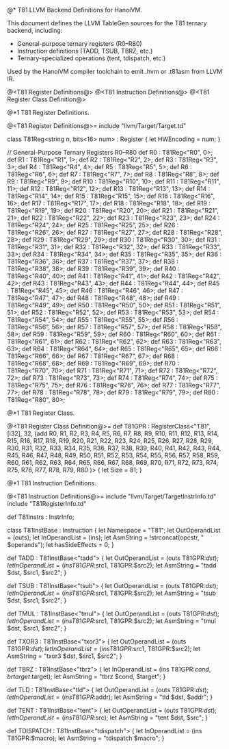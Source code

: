 @* T81 LLVM Backend Definitions for HanoiVM.

This document defines the LLVM TableGen sources for the T81 ternary backend, including:

- General-purpose ternary registers (R0–R80)
- Instruction definitions (TADD, TSUB, TBRZ, etc.)
- Ternary-specialized operations (tent, tdispatch, etc.)

Used by the HanoiVM compiler toolchain to emit .hvm or .t81asm from LLVM IR.

@<T81 Register Definitions@>
@<T81 Instruction Definitions@>
@<T81 Register Class Definition@>

@*1 T81 Register Definitions.

@<T81 Register Definitions@>=
include "llvm/Target/Target.td"

class T81Reg<string n, bits<16> num> : Register<n> {
  let HWEncoding = num;
}

// General-Purpose Ternary Registers R0–R80
def R0  : T81Reg<"R0", 0>;  def R1  : T81Reg<"R1", 1>;
def R2  : T81Reg<"R2", 2>;  def R3  : T81Reg<"R3", 3>;
def R4  : T81Reg<"R4", 4>;  def R5  : T81Reg<"R5", 5>;
def R6  : T81Reg<"R6", 6>;  def R7  : T81Reg<"R7", 7>;
def R8  : T81Reg<"R8", 8>;  def R9  : T81Reg<"R9", 9>;
def R10 : T81Reg<"R10", 10>; def R11 : T81Reg<"R11", 11>;
def R12 : T81Reg<"R12", 12>; def R13 : T81Reg<"R13", 13>;
def R14 : T81Reg<"R14", 14>; def R15 : T81Reg<"R15", 15>;
def R16 : T81Reg<"R16", 16>; def R17 : T81Reg<"R17", 17>;
def R18 : T81Reg<"R18", 18>; def R19 : T81Reg<"R19", 19>;
def R20 : T81Reg<"R20", 20>; def R21 : T81Reg<"R21", 21>;
def R22 : T81Reg<"R22", 22>; def R23 : T81Reg<"R23", 23>;
def R24 : T81Reg<"R24", 24>; def R25 : T81Reg<"R25", 25>;
def R26 : T81Reg<"R26", 26>; def R27 : T81Reg<"R27", 27>;
def R28 : T81Reg<"R28", 28>; def R29 : T81Reg<"R29", 29>;
def R30 : T81Reg<"R30", 30>; def R31 : T81Reg<"R31", 31>;
def R32 : T81Reg<"R32", 32>; def R33 : T81Reg<"R33", 33>;
def R34 : T81Reg<"R34", 34>; def R35 : T81Reg<"R35", 35>;
def R36 : T81Reg<"R36", 36>; def R37 : T81Reg<"R37", 37>;
def R38 : T81Reg<"R38", 38>; def R39 : T81Reg<"R39", 39>;
def R40 : T81Reg<"R40", 40>; def R41 : T81Reg<"R41", 41>;
def R42 : T81Reg<"R42", 42>; def R43 : T81Reg<"R43", 43>;
def R44 : T81Reg<"R44", 44>; def R45 : T81Reg<"R45", 45>;
def R46 : T81Reg<"R46", 46>; def R47 : T81Reg<"R47", 47>;
def R48 : T81Reg<"R48", 48>; def R49 : T81Reg<"R49", 49>;
def R50 : T81Reg<"R50", 50>; def R51 : T81Reg<"R51", 51>;
def R52 : T81Reg<"R52", 52>; def R53 : T81Reg<"R53", 53>;
def R54 : T81Reg<"R54", 54>; def R55 : T81Reg<"R55", 55>;
def R56 : T81Reg<"R56", 56>; def R57 : T81Reg<"R57", 57>;
def R58 : T81Reg<"R58", 58>; def R59 : T81Reg<"R59", 59>;
def R60 : T81Reg<"R60", 60>; def R61 : T81Reg<"R61", 61>;
def R62 : T81Reg<"R62", 62>; def R63 : T81Reg<"R63", 63>;
def R64 : T81Reg<"R64", 64>; def R65 : T81Reg<"R65", 65>;
def R66 : T81Reg<"R66", 66>; def R67 : T81Reg<"R67", 67>;
def R68 : T81Reg<"R68", 68>; def R69 : T81Reg<"R69", 69>;
def R70 : T81Reg<"R70", 70>; def R71 : T81Reg<"R71", 71>;
def R72 : T81Reg<"R72", 72>; def R73 : T81Reg<"R73", 73>;
def R74 : T81Reg<"R74", 74>; def R75 : T81Reg<"R75", 75>;
def R76 : T81Reg<"R76", 76>; def R77 : T81Reg<"R77", 77>;
def R78 : T81Reg<"R78", 78>; def R79 : T81Reg<"R79", 79>;
def R80 : T81Reg<"R80", 80>;

@*1 T81 Register Class.

@<T81 Register Class Definition@>=
def T81GPR : RegisterClass<"T81", [i32], 32, 
  (add
    R0, R1, R2, R3, R4, R5, R6, R7, R8, R9,
    R10, R11, R12, R13, R14, R15, R16, R17, R18, R19,
    R20, R21, R22, R23, R24, R25, R26, R27, R28, R29,
    R30, R31, R32, R33, R34, R35, R36, R37, R38, R39,
    R40, R41, R42, R43, R44, R45, R46, R47, R48, R49,
    R50, R51, R52, R53, R54, R55, R56, R57, R58, R59,
    R60, R61, R62, R63, R64, R65, R66, R67, R68, R69,
    R70, R71, R72, R73, R74, R75, R76, R77, R78, R79,
    R80
  )> {
  let Size = 81;
}

@*1 T81 Instruction Definitions.

@<T81 Instruction Definitions@>=
include "llvm/Target/TargetInstrInfo.td"
include "T81RegisterInfo.td"

def T81Instrs : InstrInfo;

class T81InstBase<string opcstr> : Instruction {
  let Namespace = "T81";
  let OutOperandList = (outs);
  let InOperandList = (ins);
  let AsmString = !strconcat(opcstr, " $operands");
  let hasSideEffects = 0;
}

def TADD : T81InstBase<"tadd"> {
  let OutOperandList = (outs T81GPR:$dst);
  let InOperandList  = (ins T81GPR:$src1, T81GPR:$src2);
  let AsmString = "tadd $dst, $src1, $src2";
}

def TSUB : T81InstBase<"tsub"> {
  let OutOperandList = (outs T81GPR:$dst);
  let InOperandList  = (ins T81GPR:$src1, T81GPR:$src2);
  let AsmString = "tsub $dst, $src1, $src2";
}

def TMUL : T81InstBase<"tmul"> {
  let OutOperandList = (outs T81GPR:$dst);
  let InOperandList  = (ins T81GPR:$src1, T81GPR:$src2);
  let AsmString = "tmul $dst, $src1, $src2";
}

def TXOR3 : T81InstBase<"txor3"> {
  let OutOperandList = (outs T81GPR:$dst);
  let InOperandList  = (ins T81GPR:$src1, T81GPR:$src2);
  let AsmString = "txor3 $dst, $src1, $src2";
}

def TBRZ : T81InstBase<"tbrz"> {
  let InOperandList = (ins T81GPR:$cond, brtarget:$target);
  let AsmString = "tbrz $cond, $target";
}

def TLD : T81InstBase<"tld"> {
  let OutOperandList = (outs T81GPR:$dst);
  let InOperandList  = (ins T81GPR:$addr);
  let AsmString = "tld $dst, $addr";
}

def TENT : T81InstBase<"tent"> {
  let OutOperandList = (outs T81GPR:$dst);
  let InOperandList  = (ins T81GPR:$src);
  let AsmString = "tent $dst, $src";
}

def TDISPATCH : T81InstBase<"tdispatch"> {
  let InOperandList = (ins T81GPR:$macro);
  let AsmString = "tdispatch $macro";
}
